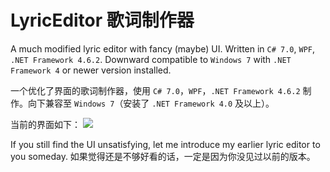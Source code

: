 # LyricEditor 歌词制作器

A much modified lyric editor with fancy (maybe) UI. Written in `C# 7.0`, `WPF`, `.NET Framework 4.6.2`. Downward compatible to `Windows 7` with `.NET Framework 4` or newer version installed.

一个优化了界面的歌词制作器，使用 `C# 7.0`，`WPF`，`.NET Framework 4.6.2` 制作。向下兼容至 `Windows 7`（安装了 `.NET Framework 4.0` 及以上）。

当前的界面如下：
![](https://pic1.zhimg.com/v2-5083aa67dcd561d973d28f2fc2484fe8_r.jpg)

If you still find the UI unsatisfying, let me introduce my earlier lyric editor to you someday.
如果觉得还是不够好看的话，一定是因为你没见过以前的版本。
